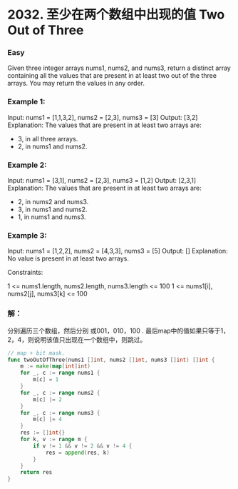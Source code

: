 # 2032. 至少在两个数组中出现的值 Two Out of Three

### Easy

Given three integer arrays nums1, nums2, and nums3, return a distinct array containing all the values that are present in at least two out of the three arrays. You may return the values in any order.
 
### Example 1:

Input: nums1 = [1,1,3,2], nums2 = [2,3], nums3 = [3]
Output: [3,2]
Explanation: The values that are present in at least two arrays are:
- 3, in all three arrays.
- 2, in nums1 and nums2.

### Example 2:

Input: nums1 = [3,1], nums2 = [2,3], nums3 = [1,2]
Output: [2,3,1]
Explanation: The values that are present in at least two arrays are:
- 2, in nums2 and nums3.
- 3, in nums1 and nums2.
- 1, in nums1 and nums3.

### Example 3:

Input: nums1 = [1,2,2], nums2 = [4,3,3], nums3 = [5]
Output: []
Explanation: No value is present in at least two arrays.

Constraints:

1 <= nums1.length, nums2.length, nums3.length <= 100
1 <= nums1[i], nums2[j], nums3[k] <= 100

### 解：

分别遍历三个数组，然后分别 或001，010，100 . 最后map中的值如果只等于1，2，4，则说明该值只出现在一个数组中，则跳过。

```go
// map + bit mask.
func twoOutOfThree(nums1 []int, nums2 []int, nums3 []int) []int {
	m := make(map[int]int)
	for _, c := range nums1 {
		m[c] = 1
	}
	for _, c := range nums2 {
		m[c] |= 2
	}
	for _, c := range nums3 {
		m[c] |= 4
	}
	res := []int{}
	for k, v := range m {
		if v != 1 && v != 2 && v != 4 {
			res = append(res, k)
		}
	}
	return res
}
```